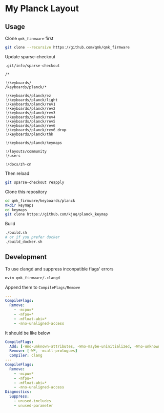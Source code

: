 # My Planck Layout

## Usage

Clone `qmk_firmware` first

```bash
git clone --recursive https://github.com/qmk/qmk_firmware
```

Update sparse-checkout

`.git/info/sparse-checkout`

```
/*

!/keyboards/
/keyboards/planck/*

!/keyboards/planck/ez
!/keyboards/planck/light
!/keyboards/planck/rev1
!/keyboards/planck/rev2
!/keyboards/planck/rev3
!/keyboards/planck/rev4
!/keyboards/planck/rev5
!/keyboards/planck/rev6
!/keyboards/planck/rev6_drop
!/keyboards/planck/thk

!/keyboards/planck/keymaps

!/layouts/community
!/users

!/docs/zh-cn
```

Then reload

```bash
git sparse-checkout reapply
```

Clone this repository

```bash
cd qmk_firmware/keyboards/planck
mkdir keymaps
cd keymaps
git clone https://github.com/kjuq/planck_keymap
```

Build

```bash
./build.sh
# or if you prefer docker
./build_docker.sh
```

## Development

To use clangd and suppress inconpatible flags' errors

```bash
nvim qmk_firmware/.clangd
```

Append them to `CompileFlags/Remove`

```yaml
---
CompileFlags:
  Remove:
    - -mcpu=*
    - -mfpu=*
    - -mfloat-abi=*
    - -mno-unaligned-access
```

It should be like below

```yaml
CompileFlags:
  Add: [-Wno-unknown-attributes, -Wno-maybe-uninitialized, -Wno-unknown-warning-option]
  Remove: [-W*, -mcall-prologues]
  Compiler: clang
---
CompileFlags:
  Remove:
    - -mcpu=*
    - -mfpu=*
    - -mfloat-abi=*
    - -mno-unaligned-access
Diagnostics:
  Suppress:
    - unused-includes
    - unused-parameter
```
